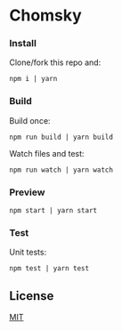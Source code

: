 # Chomsky

### Install

Clone/fork this repo and:

```
npm i | yarn
```

### Build

Build once:

```
npm run build | yarn build
```

Watch files and test:

```
npm run watch | yarn watch
```

### Preview

```
npm start | yarn start
```

### Test

Unit tests:

```
npm test | yarn test
```

## License

[MIT](https://opensource.org/licenses/MIT)